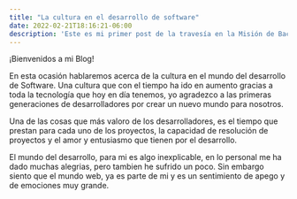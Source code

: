 ```yaml
---
title: "La cultura en el desarrollo de software"
date: 2022-02-21T18:16:21-06:00
description: 'Este es mi primer post de la travesía en la Misión de Backend con Node JS de Launch X.'
---
```


¡Bienvenidos a mi Blog!

En esta ocasión hablaremos acerca de la cultura en el mundo del desarrollo de Software. Una cultura que con el tiempo ha ido en aumento gracias a toda la tecnología que hoy en día tenemos, yo agradezco a las primeras generaciones de desarrolladores por crear un nuevo mundo para nosotros.

Una de las cosas que más valoro de los desarrolladores, es el tiempo que prestan para cada uno de los proyectos, la capacidad de resolución de proyectos y el amor y entusiasmo que tienen por el desarrollo.

El mundo del desarrollo, para mi es algo inexplicable, en lo personal me ha dado muchas alegrias, pero tambien he sufrido un poco. Sin embargo siento que el mundo web, ya es parte de mi y es un sentimiento de apego y de emociones muy grande.

